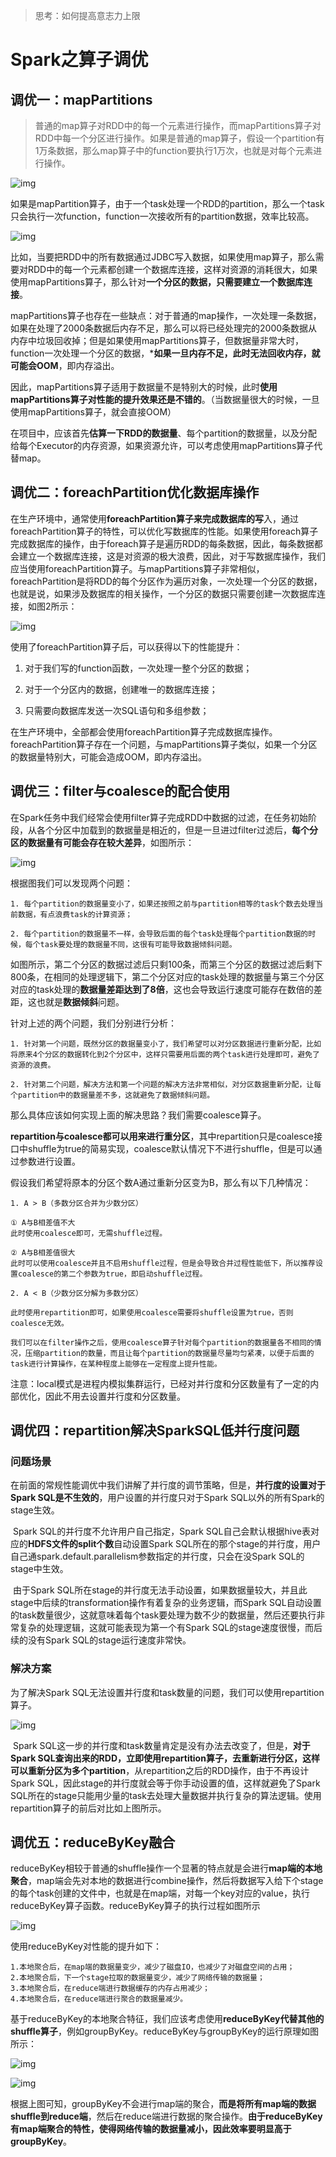 > 思考：如何提高意志力上限

# Spark之算子调优

## 调优一：mapPartitions

> ​	普通的map算子对RDD中的每一个元素进行操作，而mapPartitions算子对RDD中每一个分区进行操作。如果是普通的map算子，假设一个partition有1万条数据，那么map算子中的function要执行1万次，也就是对每个元素进行操作。

![img](https://gitee.com/zhutiansama/MDPictureResitory/raw/master/img/20200619160909.jpg)

​	如果是mapPartition算子，由于一个task处理一个RDD的partition，那么一个task只会执行一次function，function一次接收所有的partition数据，效率比较高。

![img](https://gitee.com/zhutiansama/MDPictureResitory/raw/master/img/20200619160922.jpg)

​	比如，当要把RDD中的所有数据通过JDBC写入数据，如果使用map算子，那么需要对RDD中的每一个元素都创建一个数据库连接，这样对资源的消耗很大，如果使用mapPartitions算子，那么针对**一个分区的数据，只需要建立一个数据库连接**。

​	mapPartitions算子也存在一些缺点：对于普通的map操作，一次处理一条数据，如果在处理了2000条数据后内存不足，那么可以将已经处理完的2000条数据从内存中垃圾回收掉；但是如果使用mapPartitions算子，但数据量非常大时，function一次处理一个分区的数据，***如果一旦内存不足，此时无法回收内存，就可能会OOM**，即内存溢出。

​	因此，mapPartitions算子适用于数据量不是特别大的时候，此时**使用mapPartitions算子对性能的提升效果还是不错的**。（当数据量很大的时候，一旦使用mapPartitions算子，就会直接OOM）

​	在项目中，应该首先**估算一下RDD的数据量**、每个partition的数据量，以及分配给每个Executor的内存资源，如果资源允许，可以考虑使用mapPartitions算子代替map。



## 调优二：foreachPartition优化数据库操作

​	在生产环境中，通常使用**foreachPartition算子来完成数据库的写**入，通过foreachPartition算子的特性，可以优化写数据库的性能。如果使用foreach算子完成数据库的操作，由于foreach算子是遍历RDD的每条数据，因此，每条数据都会建立一个数据库连接，这是对资源的极大浪费，因此，对于写数据库操作，我们应当使用foreachPartition算子。与mapPartitions算子非常相似，foreachPartition是将RDD的每个分区作为遍历对象，一次处理一个分区的数据，也就是说，如果涉及数据库的相关操作，一个分区的数据只需要创建一次数据库连接，如图2所示：

![img](https://gitee.com/zhutiansama/MDPictureResitory/raw/master/img/20200619161143.jpg)

使用了foreachPartition算子后，可以获得以下的性能提升：

1. 对于我们写的function函数，一次处理一整个分区的数据；

2. 对于一个分区内的数据，创建唯一的数据库连接；

3. 只需要向数据库发送一次SQL语句和多组参数；

在生产环境中，全部都会使用foreachPartition算子完成数据库操作。foreachPartition算子存在一个问题，与mapPartitions算子类似，如果一个分区的数据量特别大，可能会造成OOM，即内存溢出。



## 调优三：filter与coalesce的配合使用

​	在Spark任务中我们经常会使用filter算子完成RDD中数据的过滤，在任务初始阶段，从各个分区中加载到的数据量是相近的，但是一旦进过filter过滤后，**每个分区的数据量有可能会存在较大差异**，如图所示：

![img](https://gitee.com/zhutiansama/MDPictureResitory/raw/master/img/20200619161253.jpg)

根据图我们可以发现两个问题：

```
1. 每个partition的数据量变小了，如果还按照之前与partition相等的task个数去处理当前数据，有点浪费task的计算资源；

2. 每个partition的数据量不一样，会导致后面的每个task处理每个partition数据的时候，每个task要处理的数据量不同，这很有可能导致数据倾斜问题。
```

​	如图所示，第二个分区的数据过滤后只剩100条，而第三个分区的数据过滤后剩下800条，在相同的处理逻辑下，第二个分区对应的task处理的数据量与第三个分区对应的task处理的**数据量差距达到了8倍**，这也会导致运行速度可能存在数倍的差距，这也就是**数据倾斜**问题。

针对上述的两个问题，我们分别进行分析：

```
1. 针对第一个问题，既然分区的数据量变小了，我们希望可以对分区数据进行重新分配，比如将原来4个分区的数据转化到2个分区中，这样只需要用后面的两个task进行处理即可，避免了资源的浪费。

2. 针对第二个问题，解决方法和第一个问题的解决方法非常相似，对分区数据重新分配，让每个partition中的数据量差不多，这就避免了数据倾斜问题。
```

那么具体应该如何实现上面的解决思路？我们需要coalesce算子。

**repartition与coalesce都可以用来进行重分区**，其中repartition只是coalesce接口中shuffle为true的简易实现，coalesce默认情况下不进行shuffle，但是可以通过参数进行设置。

假设我们希望将原本的分区个数A通过重新分区变为B，那么有以下几种情况：

```
1. A > B（多数分区合并为少数分区）

① A与B相差值不大
此时使用coalesce即可，无需shuffle过程。

② A与B相差值很大
此时可以使用coalesce并且不启用shuffle过程，但是会导致合并过程性能低下，所以推荐设置coalesce的第二个参数为true，即启动shuffle过程。

2. A < B（少数分区分解为多数分区）

此时使用repartition即可，如果使用coalesce需要将shuffle设置为true，否则coalesce无效。

我们可以在filter操作之后，使用coalesce算子针对每个partition的数据量各不相同的情况，压缩partition的数量，而且让每个partition的数据量尽量均匀紧凑，以便于后面的task进行计算操作，在某种程度上能够在一定程度上提升性能。
```

​	注意：local模式是进程内模拟集群运行，已经对并行度和分区数量有了一定的内部优化，因此不用去设置并行度和分区数量。



## 调优四：repartition解决SparkSQL低并行度问题

### 问题场景

​	在前面的常规性能调优中我们讲解了并行度的调节策略，但是，**并行度的设置对于Spark SQL是不生效的**，用户设置的并行度只对于Spark SQL以外的所有Spark的stage生效。

​	Spark SQL的并行度不允许用户自己指定，Spark SQL自己会默认根据hive表对应的**HDFS文件的split个数**自动设置Spark SQL所在的那个stage的并行度，用户自己通spark.default.parallelism参数指定的并行度，只会在没Spark SQL的stage中生效。

​	由于Spark SQL所在stage的并行度无法手动设置，如果数据量较大，并且此stage中后续的transformation操作有着复杂的业务逻辑，而Spark SQL自动设置的task数量很少，这就意味着每个task要处理为数不少的数据量，然后还要执行非常复杂的处理逻辑，这就可能表现为第一个有Spark SQL的stage速度很慢，而后续的没有Spark SQL的stage运行速度非常快。

### 解决方案

为了解决Spark SQL无法设置并行度和task数量的问题，我们可以使用repartition算子。

![img](https://gitee.com/zhutiansama/MDPictureResitory/raw/master/img/20200619161618.jpg)

​	Spark SQL这一步的并行度和task数量肯定是没有办法去改变了，但是，**对于Spark SQL查询出来的RDD，立即使用repartition算子，去重新进行分区，这样可以重新分区为多个partition**，从repartition之后的RDD操作，由于不再设计Spark SQL，因此stage的并行度就会等于你手动设置的值，这样就避免了Spark SQL所在的stage只能用少量的task去处理大量数据并执行复杂的算法逻辑。使用repartition算子的前后对比如上图所示。

## 调优五：reduceByKey融合

​	reduceByKey相较于普通的shuffle操作一个显著的特点就是会进行**map端的本地聚合**，map端会先对本地的数据进行combine操作，然后将数据写入给下个stage的每个task创建的文件中，也就是在map端，对每一个key对应的value，执行reduceByKey算子函数。reduceByKey算子的执行过程如图所示

![img](https://gitee.com/zhutiansama/MDPictureResitory/raw/master/img/20200619161802.jpg)

使用reduceByKey对性能的提升如下：

```
1.本地聚合后，在map端的数据量变少，减少了磁盘IO，也减少了对磁盘空间的占用；
2.本地聚合后，下一个stage拉取的数据量变少，减少了网络传输的数据量；
3.本地聚合后，在reduce端进行数据缓存的内存占用减少；
4.本地聚合后，在reduce端进行聚合的数据量减少。
```

​	基于reduceByKey的本地聚合特征，我们应该考虑使用**reduceByKey代替其他的shuffle算子**，例如groupByKey。reduceByKey与groupByKey的运行原理如图所示：

![img](https://gitee.com/zhutiansama/MDPictureResitory/raw/master/img/20200619161850.jpg)

![img](https://gitee.com/zhutiansama/MDPictureResitory/raw/master/img/20200619161854.jpg)

​	根据上图可知，groupByKey不会进行map端的聚合，**而是将所有map端的数据shuffle到reduce端**，然后在reduce端进行数据的聚合操作。**由于reduceByKey有map端聚合的特性，使得网络传输的数据量减小，因此效率要明显高于groupByKey**。